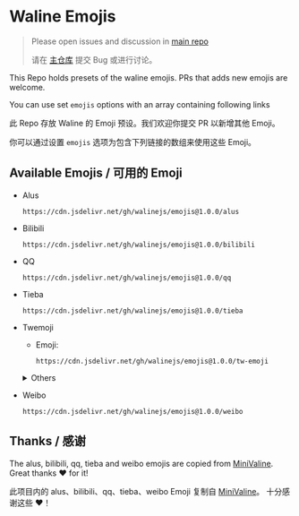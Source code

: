 # Waline Emojis

> Please open issues and discussion in [main repo](https://github.com/lizheming/waline)
>
> 请在 [主仓库](https://github.com/lizheming/waline) 提交 Bug 或进行讨论。

This Repo holds presets of the waline emojis. PRs that adds new emojis are welcome.

You can use set `emojis` options with an array containing following links

此 Repo 存放 Waline 的 Emoji 预设。我们欢迎你提交 PR 以新增其他 Emoji。

你可以通过设置 `emojis` 选项为包含下列链接的数组来使用这些 Emoji。

## Available Emojis / 可用的 Emoji

- Alus

  ```
  https://cdn.jsdelivr.net/gh/walinejs/emojis@1.0.0/alus
  ```

- Bilibili

  ```
  https://cdn.jsdelivr.net/gh/walinejs/emojis@1.0.0/bilibili
  ```

- QQ

  ```
  https://cdn.jsdelivr.net/gh/walinejs/emojis@1.0.0/qq
  ```

- Tieba

  ```
  https://cdn.jsdelivr.net/gh/walinejs/emojis@1.0.0/tieba
  ```

- Twemoji

  - Emoji:

    ```
    https://cdn.jsdelivr.net/gh/walinejs/emojis@1.0.0/tw-emoji
    ```

  <details>
  <summary>Others</summary>

  - Full: (Not recommand)

    ```
    https://cdn.jsdelivr.net/gh/walinejs/emojis@1.0.0/tw
    ```

  - People:

    ```
    https://cdn.jsdelivr.net/gh/walinejs/emojis@1.0.0/tw-people
    ```

  - Body:

    ```
    https://cdn.jsdelivr.net/gh/walinejs/emojis@1.0.0/tw-body
    ```

  - Flag:

    ```
    https://cdn.jsdelivr.net/gh/walinejs/emojis@1.0.0/tw-flag
    ```

  - Food:

    ```
    https://cdn.jsdelivr.net/gh/walinejs/emojis@1.0.0/tw-food
    ```

  - Natural:

    ```
    https://cdn.jsdelivr.net/gh/walinejs/emojis@1.0.0/tw-natural
    ```

  - Object:

    ```
    https://cdn.jsdelivr.net/gh/walinejs/emojis@1.0.0/tw-object
    ```

  - Sport:

    ```
    https://cdn.jsdelivr.net/gh/walinejs/emojis@1.0.0/tw-sport
    ```

  - Symbol:

    ```
    https://cdn.jsdelivr.net/gh/walinejs/emojis@1.0.0/tw-symbol
    ```

  - Time:

    ```
    https://cdn.jsdelivr.net/gh/walinejs/emojis@1.0.0/tw-time
    ```

  - Travel:

    ```
    https://cdn.jsdelivr.net/gh/walinejs/emojis@1.0.0/tw-travel
    ```

  - Weather:

    ```
    https://cdn.jsdelivr.net/gh/walinejs/emojis@1.0.0/tw-weather
    ```

  </details>

- Weibo

  ```
  https://cdn.jsdelivr.net/gh/walinejs/emojis@1.0.0/weibo
  ```

## Thanks / 感谢

The alus, bilibili, qq, tieba and weibo emojis are copied from [MiniValine](https://github.com/MiniValine). Great thanks :heart: for it!

此项目内的 alus、bilibili、qq、tieba、weibo Emoji 复制自 [MiniValine](https://github.com/MiniValine)。 十分感谢这些 :heart:！
